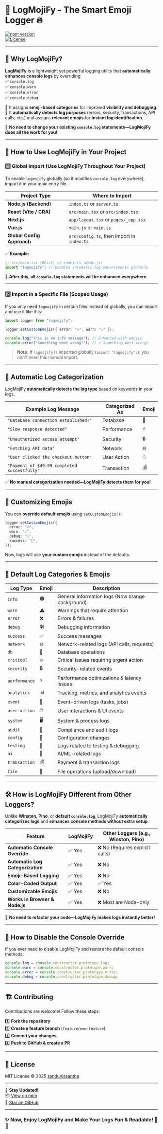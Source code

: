# 🚀 **LogMojiFy - The Smart Emoji Logger** 🔥

[![npm version](https://img.shields.io/npm/v/logmojify.svg)](https://www.npmjs.com/package/logmojify)  
[![License](https://img.shields.io/github/license/sandunlasantha/logmojify.svg)](https://github.com/sandunlasantha/logmojify/blob/main/LICENSE)

---

## 🎯 **Why LogMojiFy?**

**LogMojiFy** is a lightweight yet powerful logging utility that **automatically enhances console logs** by overriding:  
✅ `console.log`  
✅ `console.warn`  
✅ `console.error`  
✅ `console.debug`

🔹 It assigns **emoji-based categories** for improved **visibility and debugging**.  
🔹 It **automatically detects log purposes** (errors, security, transactions, API calls, etc.) and assigns **relevant emojis** for **instant log identification**.

🚀 **No need to change your existing `console.log` statements—LogMojiFy does all the work for you!**

---

## 🚀 **How to Use LogMojiFy in Your Project**

### **1️⃣ Global Import (Use LogMojiFy Throughout Your Project)**

To enable `logmojify` globally (so it modifies `console.log` everywhere), import it in your main entry file.

| **Project Type**           | **Where to Import**                        |
| -------------------------- | ------------------------------------------ |
| **Node.js (Backend)**      | `index.ts` or `server.ts`                  |
| **React (Vite / CRA)**     | `src/main.tsx` or `src/index.tsx`          |
| **Next.js**                | `app/layout.tsx` or `pages/_app.tsx`       |
| **Vue.js**                 | `main.js` or `main.ts`                     |
| **Global Config Approach** | `src/config.ts`, then import in `index.ts` |

✅ **Example:**

```ts
// src/main.tsx (React) or index.ts (Node.js)
import "logmojify"; // Enables automatic log enhancements globally
```

🚀 **After this, all `console.log` statements will be enhanced everywhere.**

---

### **2️⃣ Import in a Specific File (Scoped Usage)**

If you only need `logmojify` in certain files instead of globally, you can import and use it like this:

```ts
import logger from "logmojify";

logger.setCustomEmojis({ error: "🔥", warn: "⚠️" });

console.log("This is an info message"); // Enhanced with emojis
console.error("Something went wrong!"); // 🔥 Something went wrong!
```

> **Note:** If `logmojify` is imported globally (`import "logmojify";`), you don't need this manual import.

---

## 🤖 **Automatic Log Categorization**

LogMojiFy **automatically detects the log type** based on keywords in your logs.

| Example Log Message                          | Categorized As | Emoji |
| -------------------------------------------- | -------------- | ----- |
| `"Database connection established!"`         | Database       | 💾    |
| `"Slow response detected"`                   | Performance    | ⚡    |
| `"Unauthorized access attempt"`              | Security       | 🔒    |
| `"Fetching API data"`                        | Network        | 🌐    |
| `"User clicked the checkout button"`         | User Action    | 🖱️    |
| `"Payment of $49.99 completed successfully"` | Transaction    | 💰    |

✅ **No manual categorization needed—LogMojiFy detects them for you!**

---

## 🎨 **Customizing Emojis**

You can **override default emojis** using `setCustomEmojis()`:

```ts
logger.setCustomEmojis({
  error: "🔥",
  warn: "⚠️",
  debug: "🐞",
  success: "🎉",
});
```

Now, logs will use **your custom emojis** instead of the defaults.

---

## 📌 **Default Log Categories & Emojis**

| Log Type      | Emoji | Description                                      |
| ------------- | ----- | ------------------------------------------------ |
| `info`        | 🟠    | General information logs (Now orange background) |
| `warn`        | ⚠️    | Warnings that require attention                  |
| `error`       | ❌    | Errors & failures                                |
| `debug`       | 🛠️    | Debugging information                            |
| `success`     | ✅    | Success messages                                 |
| `network`     | 🌐    | Network-related logs (API calls, requests)       |
| `db`          | 💾    | Database operations                              |
| `critical`    | 🔥    | Critical issues requiring urgent action          |
| `security`    | 🔒    | Security-related events                          |
| `performance` | ⚡    | Performance optimizations & latency issues       |
| `analytics`   | 📊    | Tracking, metrics, and analytics events          |
| `event`       | 📅    | Event-driven logs (tasks, jobs)                  |
| `user-action` | 🖱️    | User interactions & UI events                    |
| `system`      | 🖥️    | System & process logs                            |
| `audit`       | 📝    | Compliance and audit logs                        |
| `config`      | 🔧    | Configuration changes                            |
| `testing`     | 🚀    | Logs related to testing & debugging              |
| `ai`          | 🧠    | AI/ML-related logs                               |
| `transaction` | 💰    | Payment & transaction logs                       |
| `file`        | 📄    | File operations (upload/download)                |

---

## 🛠 **How is LogMojiFy Different from Other Loggers?**

Unlike **Winston**, **Pino**, or **default `console.log`**, LogMojiFy **automatically categorizes logs** and **enhances console methods without extra setup**.

| Feature                          | LogMojiFy | Other Loggers (e.g., Winston, Pino) |
| -------------------------------- | --------- | ----------------------------------- |
| **Automatic Console Override**   | ✅ Yes    | ❌ No (Requires explicit calls)     |
| **Automatic Log Categorization** | ✅ Yes    | ❌ No                               |
| **Emoji-Based Logging**          | ✅ Yes    | ❌ No                               |
| **Color-Coded Output**           | ✅ Yes    | ✅ Yes                              |
| **Customizable Emojis**          | ✅ Yes    | ❌ No                               |
| **Works in Browser & Node.js**   | ✅ Yes    | ❌ Most are Node-only               |

🚀 **No need to refactor your code—LogMojiFy makes logs instantly better!**

---

## 📜 **How to Disable the Console Override**

If you ever need to disable LogMojiFy and restore the default console methods:

```ts
console.log = console.constructor.prototype.log;
console.warn = console.constructor.prototype.warn;
console.error = console.constructor.prototype.error;
console.debug = console.constructor.prototype.debug;
```

---

## 🏗️ **Contributing**

Contributions are welcome! Follow these steps:

1️⃣ **Fork the repository**  
2️⃣ **Create a feature branch** (`feature/new-feature`)  
3️⃣ **Commit your changes**  
4️⃣ **Push to GitHub & create a PR**

---

## 📝 **License**

MIT License © 2025 [sandunlasantha](https://github.com/sandunlasantha)

---

🔹 **Stay Updated!**  
📦 [View on npm](https://www.npmjs.com/package/logmojify)  
🌟 [Star on GitHub](https://github.com/sandunlasantha/logmojify)

---

### ✨ **Now, Enjoy LogMojiFy and Make Your Logs Fun & Readable!** 🎉🚀
